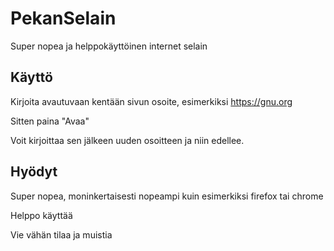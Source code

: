 # PekanSelain
Super nopea ja helppokäyttöinen internet selain
## Käyttö
Kirjoita avautuvaan kentään sivun osoite, esimerkiksi https://gnu.org

Sitten paina "Avaa"

Voit kirjoittaa sen jälkeen uuden osoitteen ja niin edellee.

## Hyödyt
Super nopea, moninkertaisesti nopeampi kuin esimerkiksi firefox tai chrome

Helppo käyttää

Vie vähän tilaa ja muistia

